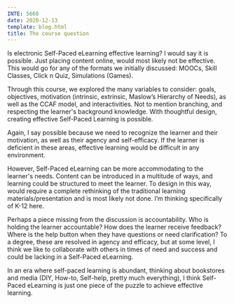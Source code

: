 ```yaml
---
INTE: 5660
date: 2020-12-13
template: blog.html
title: The course question
---
```


Is electronic Self-Paced eLearning effective learning? I would say it is possible. Just placing content online, would most likely not be effective. This would go for any of the formats we initially discussed: MOOCs, Skill Classes, Click n Quiz, Simulations (Games).

Through this course, we explored the many variables to consider: goals, objectives, motivation (intrinsic, extrinsic, Maslow’s Hierarchy of Needs), as well as the CCAF model, and interactivities. Not to mention branching, and respecting the learner's background knowledge. With thoughtful design, creating effective Self-Paced Learning is possible.

Again, I say possible because we need to recognize the learner and their motivation, as well as their agency and self-efficacy. If the learner is deficient in these areas, effective learning would be difficult in any environment.

However, Self-Paced eLearning can be more accommodating to the learner's needs. Content can be introduced in a multitude of ways, and learning could be structured to meet the learner. To design in this way, would require a complete rethinking of the traditional learning materials/presentation and is most likely not done. I’m thinking specifically of K-12 here.

Perhaps a piece missing from the discussion is accountability. Who is holding the learner accountable? How does the learner receive feedback? Where is the help button when they have questions or need clarification? To a degree, these are resolved in agency and efficacy, but at some level, I think we like to collaborate with others in times of need and success and could be lacking in a Self-Paced eLearning.

In an era where self-paced learning is abundant, thinking about bookstores and media (DIY, How-to, Self-help, pretty much everything), I think Self-Paced eLearning is just one piece of the puzzle to achieve effective learning.
